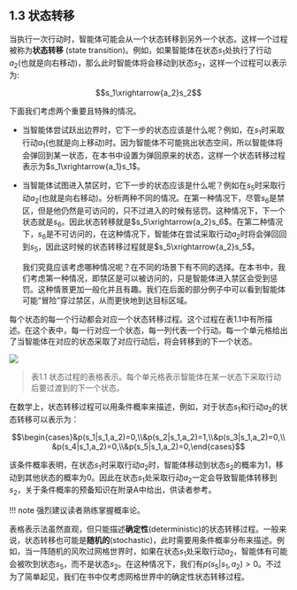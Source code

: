 ## 1.3 状态转移

当执行一次行动时，智能体可能会从一个状态转移到另外一个状态。这样一个过程被称为**状态转移** (state transition)。例如，如果智能体在状态$s_1$处执行了行动$a_2$(也就是向右移动)，那么此时智能体将会移动到状态$s_2$，这样一个过程可以表示为:

$$s_1\xrightarrow{a_2}s_2$$

下面我们考虑两个重要且特殊的情况。

- 当智能体尝试跃出边界时，它下一步的状态应该是什么呢？例如，在$s_1$时采取行动$a_1$(也就是向上移动)时。因为智能体不可能挑出状态空间，所以智能体将会弹回到某一状态，在本书中设置为弹回原来的状态，这样一个状态转移过程表示为$s_1\xrightarrow{a_1}s_1$。
  
- 当智能体试图进入禁区时，它下一步的状态应该是什么呢？例如在$s_5$时采取行动$a_2$(也就是向右移动)。分析两种不同的情况。在第一种情况下，尽管$s_6$是禁区，但是他仍然是可访问的，只不过进入的时候有惩罚。这种情况下，下一个状态就是$s_6$。因此状态转移就是$s_5\xrightarrow{a_2}s_6$。在第二种情况下，$s_6$是不可访问的，在这种情况下，智能体在尝试采取行动$a_2$时将会弹回回到$s_5$，因此这时候的状态转移过程就是$s_5\xrightarrow{a_2}s_5$。

    我们究竟应该考虑哪种情况呢？在不同的场景下有不同的选择。在本书中，我们考虑第一种情况，即禁区是可以被访问的，只是智能体进入禁区会受到惩罚。这种情景更加一般化并且有趣。我们在后面的部分例子中可以看到智能体可能“冒险”穿过禁区，从而更快地到达目标区域。

每个状态的每一个行动都会对应一个状态转移过程。这个过程在表$1.1$中有所描述。在这个表中，每一行对应一个状态，每一列代表一个行动。每一个单元格给出了当智能体在对应的状态采取了对应行动后，将会转移到的下一个状态。

 ![](../img/01/3.png)

 > 表1.1 状态过程的表格表示。每个单元格表示智能体在某一状态下采取行动后要过渡到的下一个状态。

在数学上，状态转移过程可以用条件概率来描述，例如，对于状态$s_1$和行动$a_2$的状态转移可以表示为： 

$$\begin{cases}&p(s_1|s_1,a_2)=0,\\&p(s_2|s_1,a_2)=1,\\&p(s_3|s_1,a_2)=0,\\&p(s_4|s_1,a_2)=0,\\&p(s_5|s_1,a_2)=0,\end{cases}$$

该条件概率表明，在状态$s_1$时采取行动$a_2$时，智能体移动到状态$s_2$的概率为$1$，移动到其他状态的概率为$0$。因此在状态$s_1$处采取行动$a_2$一定会导致智能体转移到$s_2$，关于条件概率的预备知识在附录A中给出，供读者参考。

!!! note
    强烈建议读者熟练掌握概率论。

表格表示法虽然直观，但只能描述**确定性**(deterministic)的状态转移过程。一般来说，状态转移也可能是**随机的**(stochastic)，此时需要用条件概率分布来描述。例如，当一阵随机的风吹过网格世界时，如果在状态$s_1$处采取行动$a_2$，智能体有可能会被吹到状态$s_5$，而不是状态$s_2$。在这种情况下，我们有$p(s_5|s_1,a_2)>0$。不过为了简单起见，我们在书中仅考虑网格世界中的确定性状态转移过程。